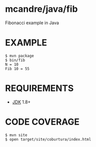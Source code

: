 # mcandre/java/fib

Fibonacci example in Java

# EXAMPLE

```
$ mvn package
$ bin/fib
N = 10
Fib 10 = 55
```

# REQUIREMENTS

* [JDK](http://www.oracle.com/technetwork/java/javase/downloads/index.html) 1.8+

# CODE COVERAGE

```
$ mvn site
$ open target/site/coburtura/index.html
```
